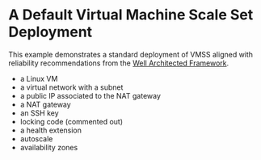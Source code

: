 # A Default Virtual Machine Scale Set Deployment 

This example demonstrates a standard deployment of VMSS aligned with reliability recommendations from the [Well Architected Framework](https://learn.microsoft.com/en-us/azure/reliability/reliability-virtual-machine-scale-sets?tabs=graph-4%2Cgraph-1%2Cgraph-2%2Cgraph-3%2Cgraph-5%2Cgraph-6%2Cportal).

- a Linux VM
- a virtual network with a subnet
- a public IP associated to the NAT gateway
- a NAT gateway
- an SSH key
- locking code (commented out)
- a health extension
- autoscale
- availability zones
